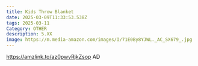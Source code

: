 ```yaml
---
title: Kids Throw Blanket
date: 2025-03-09T11:33:53.538Z
tags: 2025-03-11
Category: OTHER
description: 5.XX
image: https://m.media-amazon.com/images/I/71E0By8YJWL._AC_SX679_.jpg
---
```

https://amzlink.to/az0pwvRjkZsop   AD